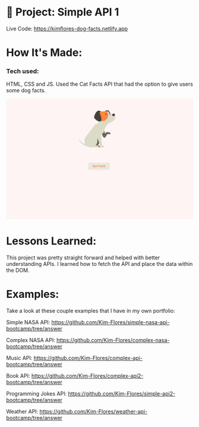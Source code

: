# 🐶 Project: Simple API 1

Live Code: https://kimflores-dog-facts.netlify.app

# How It's Made:
### Tech used: 
HTML, CSS and JS. Used the Cat Facts API that had the option to give users some dog facts.

![Simple API 1 Final](dogfacts.png)




# Lessons Learned:
This project was pretty straight forward and helped with better understanding APIs. I learned how to fetch the API and place the data within the DOM.


# Examples:

Take a look at these couple examples that I have in my own portfolio:

Simple NASA API: https://github.com/Kim-Flores/simple-nasa-api-bootcamp/tree/answer

Complex NASA API: https://github.com/Kim-Flores/complex-nasa-bootcamp/tree/answer

Music API: https://github.com/Kim-Flores/complex-api-bootcamp/tree/answer

Book API: https://github.com/Kim-Flores/complex-api2-bootcamp/tree/answer

Programming Jokes API: https://github.com/Kim-Flores/simple-api2-bootcamp/tree/answer

Weather API: https://github.com/Kim-Flores/weather-api-bootcamp/tree/answer
